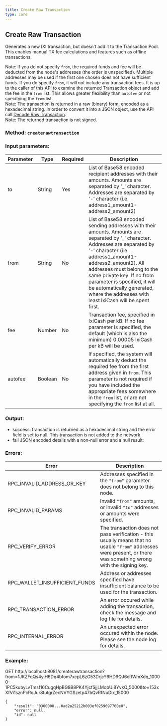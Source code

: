 ```yaml
---
title: Create Raw Transaction
type: core
---
```

## Create Raw Transaction
Generates a new IXI transaction, but doesn't add it to the Transaction Pool. This enables manual TX fee calculations and features such as offline transactions.

Note: If you do not specify `from`, the required funds and fee will be deducted from the node's addresses (the order is unspecified). Multiple addresses may be used if the first one chosen does not have sufficient funds.
If you do specify `from`, it will not include any transaction fees. It is up to the caller of this API to examine the returned Transaction object and add the fee in the `from` list. This allows greater flexibility than `autofee` or not specifying the `from` list.  
Note: The transaction is returned in a raw (binary) form, encoded as a hexadecimal string. In order to convert it into a JSON object, use the API call [Decode Raw Transaction](#decode-raw-transaction).  
Note: The returned transaction is not signed.
 
### Method: `createrawtransaction`
### Input parameters:

| Parameter | Type | Required | Description |
| --- | --- | --- | --- |
| to | String | Yes | List of Base58 encoded recipient addresses with their amounts. Amounts are separated by '_' character. Addresses are separated by '-' character (i.e. address1_amount1-address2_amount2) |
| from | String | No | List of Base58 encoded sending addresses with their amounts. Amounts are separated by '_' character. Addresses are separated by '-' character (i.e. address1_amount1-address2_amount2). All addresses must belong to the same private key. If no from parameter is specified, it will be automatically generated, where the addresses with least IxiCash will be spent first. |
| fee | Number | No | Transaction fee, specified in IxiCash per kB. If no fee parameter is specified, the default (which is also the minimum) 0.00005 IxiCash per kB will be used. |
| autofee | Boolean | No | If specified, the system will automatically deduct the required fee from the first address given in `from`. This parameter is not required if you have included the appropriate fees somewhere in the `from` list, or are not specifying the `from` list at all. |

### Output:
- success: transaction is returned as a hexadecimal string and the error field is set to null. This transaction is not added to the network.
- fail JSON encoded details with a non-null error and a null result:

### Errors:

| Error | Description |
| --- | --- |
| RPC_INVALID_ADDRESS_OR_KEY | Addresses specified in the `"from"` parameter does not belong to this node. | 
| RPC_INVALID_PARAMS | Invalid `"from"` amounts, or invalid `"to"` addresses or amounts were specified. |
| RPC_VERIFY_ERROR | The transaction does not pass verification - this usually means that no usable `"from"` addresses were present, or there was something wrong with the signing key. |
| RPC_WALLET_INSUFFICIENT_FUNDS | Address or addresses specified have insufficient balance to be used for the transaction. |
| RPC_TRANSACTION_ERROR | An error occured while adding the transaction, check the message and log file for details. |
| RPC_INTERNAL_ERROR | An unexpected error occured within the node. Please see the node log for details. |

### Example:
GET http://localhost:8081/createrawtransaction?from=1JKZFqQs4yiH6Dq4bfom7xcpL6zG53DrjcY6HD9QJ6cRWmXdq_10000-1PC5kubyLvTmsf16CugqHpBG8B8PK4YjcfSjjLMqbUi8YvkQ_5000&to=153xXfVi1sznPcRqJur8tutgrZecNVYGSzetp47bQvRfNuDix_15000

```
{
	"result": "0300000...0ad2a25212b003ef0259697760e0",
	"error": null,
	"id": null
}
```